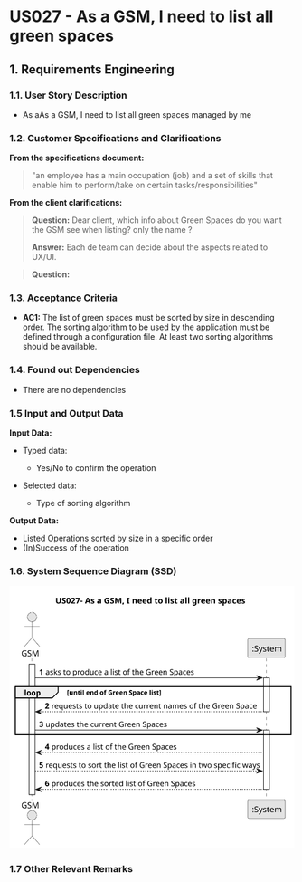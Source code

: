 # US027 - As a GSM, I need to list all green spaces 


## 1. Requirements Engineering

### 1.1. User Story Description

- As aAs a GSM, I need to list all green spaces managed by me

### 1.2. Customer Specifications and Clarifications

**From the specifications document:**

> "an employee has a main occupation (job) and a set of skills that enable him to perform/take on certain tasks/responsibilities"


**From the client clarifications:**

> **Question:** Dear client, which info about Green Spaces do you want the GSM see when listing? only the name ?
> 
> **Answer:** Each de team can decide about the aspects related to UX/UI.

> **Question:** 



### 1.3. Acceptance Criteria

* **AC1:**  The list of green spaces must be sorted by size in descending order. The sorting algorithm to be used by the application must be defined through a configuration file. At least two sorting algorithms should be available.

### 1.4. Found out Dependencies

* There are no dependencies
### 1.5 Input and Output Data

**Input Data:**

* Typed data:

  * Yes/No to confirm the operation

* Selected data:
  * Type of sorting algorithm


**Output Data:**

* Listed Operations sorted by size in a specific order
* (In)Success of the operation

### 1.6. System Sequence Diagram (SSD)

![us027-system-sequence-diagram-US027.svg](svg%2Fus027-system-sequence-diagram-US027.svg)

### 1.7 Other Relevant Remarks
